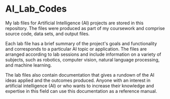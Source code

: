 # AI_Lab_Codes
My lab files for Artificial Intelligence (AI) projects are stored in this repository. The files were produced as part of my coursework and comprise source code, data sets, and output files.

Each lab file has a brief summary of the project's goals and functionality and corresponds to a particular AI topic or application. The files are arranged according to lab sessions and include information on a variety of subjects, such as robotics, computer vision, natural language processing, and machine learning.

The lab files also contain documentation that gives a rundown of the AI ideas applied and the outcomes produced. Anyone with an interest in artificial intelligence (AI) or who wants to increase their knowledge and expertise in this field can use this documentation as a reference manual.
